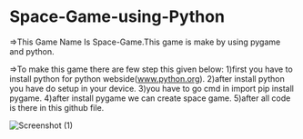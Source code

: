 # Space-Game-using-Python

=>This Game Name Is Space-Game.This game is make by using pygame and python.

=>To make this game there are few step this given below:
1)first you have to install python for python webside(www.python.org).
2)after install python you have do setup in your device.
3)you have to go cmd in import pip install pygame.
4)after install pygame we can create space game.
5)after all code is there in this github file.



![Screenshot (1)](https://user-images.githubusercontent.com/91303889/172764341-a6a469df-c5eb-4b9a-8577-5f1947bd534c.png)

